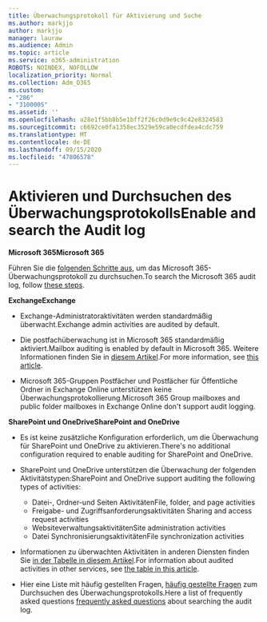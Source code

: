 ```yaml
---
title: Überwachungsprotokoll für Aktivierung und Suche
ms.author: markjjo
author: markjjo
manager: lauraw
ms.audience: Admin
ms.topic: article
ms.service: o365-administration
ROBOTS: NOINDEX, NOFOLLOW
localization_priority: Normal
ms.collection: Adm_O365
ms.custom:
- "286"
- "3100005"
ms.assetid: ''
ms.openlocfilehash: a28e1f5bb8b5e1bff2f26c0d9e9c9c42e8324583
ms.sourcegitcommit: c6692ce0fa1358ec3529e59ca0ecdfdea4cdc759
ms.translationtype: MT
ms.contentlocale: de-DE
ms.lasthandoff: 09/15/2020
ms.locfileid: "47806578"
---
```

# <a name="enable-and-search-the-audit-log"></a><span data-ttu-id="27999-102">Aktivieren und Durchsuchen des Überwachungsprotokolls</span><span class="sxs-lookup"><span data-stu-id="27999-102">Enable and search the Audit log</span></span>

<span data-ttu-id="27999-103">**Microsoft 365**</span><span class="sxs-lookup"><span data-stu-id="27999-103">**Microsoft 365**</span></span>

<span data-ttu-id="27999-104">Führen Sie die [folgenden Schritte aus](https://docs.microsoft.com/microsoft-365/compliance/search-the-audit-log-in-security-and-compliance#search-the-audit-log), um das Microsoft 365-Überwachungsprotokoll zu durchsuchen.</span><span class="sxs-lookup"><span data-stu-id="27999-104">To search the Microsoft 365 audit log, follow [these steps](https://docs.microsoft.com/microsoft-365/compliance/search-the-audit-log-in-security-and-compliance#search-the-audit-log).</span></span>

<span data-ttu-id="27999-105">**Exchange**</span><span class="sxs-lookup"><span data-stu-id="27999-105">**Exchange**</span></span>

- <span data-ttu-id="27999-106">Exchange-Administratoraktivitäten werden standardmäßig überwacht.</span><span class="sxs-lookup"><span data-stu-id="27999-106">Exchange admin activities are audited by default.</span></span>

- <span data-ttu-id="27999-107">Die postfachüberwachung ist in Microsoft 365 standardmäßig aktiviert.</span><span class="sxs-lookup"><span data-stu-id="27999-107">Mailbox auditing is enabled by default in Microsoft 365.</span></span> <span data-ttu-id="27999-108">Weitere Informationen finden Sie in  [diesem Artikel](https://docs.microsoft.com/microsoft-365/compliance/enable-mailbox-auditing).</span><span class="sxs-lookup"><span data-stu-id="27999-108">For more information, see  [this article](https://docs.microsoft.com/microsoft-365/compliance/enable-mailbox-auditing).</span></span>

- <span data-ttu-id="27999-109">Microsoft 365-Gruppen Postfächer und Postfächer für Öffentliche Ordner in Exchange Online unterstützen keine Überwachungsprotokollierung.</span><span class="sxs-lookup"><span data-stu-id="27999-109">Microsoft 365 Group mailboxes and public folder mailboxes in Exchange Online don't support audit logging.</span></span>

<span data-ttu-id="27999-110">**SharePoint und OneDrive**</span><span class="sxs-lookup"><span data-stu-id="27999-110">**SharePoint and OneDrive**</span></span>

- <span data-ttu-id="27999-111">Es ist keine zusätzliche Konfiguration erforderlich, um die Überwachung für SharePoint und OneDrive zu aktivieren.</span><span class="sxs-lookup"><span data-stu-id="27999-111">There's no additional configuration required to enable auditing for SharePoint and OneDrive.</span></span>

- <span data-ttu-id="27999-112">SharePoint und OneDrive unterstützen die Überwachung der folgenden Aktivitätstypen:</span><span class="sxs-lookup"><span data-stu-id="27999-112">SharePoint and OneDrive support auditing the following types of activities:</span></span>

    - <span data-ttu-id="27999-113">Datei-, Ordner-und Seiten Aktivitäten</span><span class="sxs-lookup"><span data-stu-id="27999-113">File, folder, and page activities</span></span>
    - <span data-ttu-id="27999-114">Freigabe- und Zugriffsanforderungsaktivitäten </span><span class="sxs-lookup"><span data-stu-id="27999-114">Sharing and access request activities</span></span>
    - <span data-ttu-id="27999-115">Websiteverwaltungsaktivitäten</span><span class="sxs-lookup"><span data-stu-id="27999-115">Site administration activities</span></span>
    - <span data-ttu-id="27999-116">Datei Synchronisierungsaktivitäten</span><span class="sxs-lookup"><span data-stu-id="27999-116">File synchronization activities</span></span>

- <span data-ttu-id="27999-117">Informationen zu überwachten Aktivitäten in anderen Diensten finden Sie  [in der Tabelle in diesem Artikel](https://docs.microsoft.com/microsoft-365/compliance/search-the-audit-log-in-security-and-compliance#audited-activities).</span><span class="sxs-lookup"><span data-stu-id="27999-117">For information about audited activities in other services, see  [the table in this article](https://docs.microsoft.com/microsoft-365/compliance/search-the-audit-log-in-security-and-compliance#audited-activities).</span></span>

- <span data-ttu-id="27999-118">Hier eine Liste mit häufig gestellten Fragen, [häufig gestellte Fragen](https://docs.microsoft.com/microsoft-365/compliance/search-the-audit-log-in-security-and-compliance#frequently-asked-questions) zum Durchsuchen des Überwachungsprotokolls.</span><span class="sxs-lookup"><span data-stu-id="27999-118">Here a list of frequently asked questions [frequently asked questions](https://docs.microsoft.com/microsoft-365/compliance/search-the-audit-log-in-security-and-compliance#frequently-asked-questions) about searching the audit log.</span></span>
